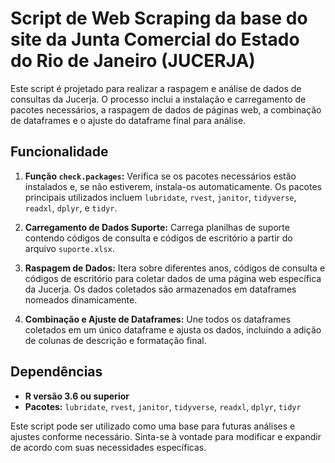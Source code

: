 # Script de Web Scraping da base do site da Junta Comercial do Estado do Rio de Janeiro (JUCERJA)

Este script é projetado para realizar a raspagem e análise de dados de consultas da Jucerja. O processo inclui a instalação e carregamento de pacotes necessários, a raspagem de dados de páginas web, a combinação de dataframes e o ajuste do dataframe final para análise.

## Funcionalidade

1. **Função `check.packages`:** Verifica se os pacotes necessários estão instalados e, se não estiverem, instala-os automaticamente. Os pacotes principais utilizados incluem `lubridate`, `rvest`, `janitor`, `tidyverse`, `readxl`, `dplyr`, e `tidyr`.

2. **Carregamento de Dados Suporte:** Carrega planilhas de suporte contendo códigos de consulta e códigos de escritório a partir do arquivo `suporte.xlsx`.

3. **Raspagem de Dados:** Itera sobre diferentes anos, códigos de consulta e códigos de escritório para coletar dados de uma página web específica da Jucerja. Os dados coletados são armazenados em dataframes nomeados dinamicamente.

4. **Combinação e Ajuste de Dataframes:** Une todos os dataframes coletados em um único dataframe e ajusta os dados, incluindo a adição de colunas de descrição e formatação final.

## Dependências

- **R versão 3.6 ou superior**
- **Pacotes:** `lubridate`, `rvest`, `janitor`, `tidyverse`, `readxl`, `dplyr`, `tidyr`

Este script pode ser utilizado como uma base para futuras análises e ajustes conforme necessário. Sinta-se à vontade para modificar e expandir de acordo com suas necessidades específicas.






